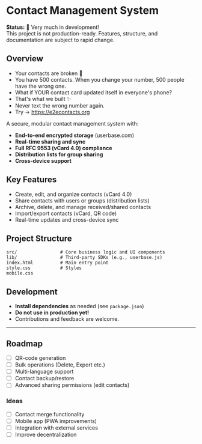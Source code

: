 # Contact Management System

**Status:** 🚧 Very much in development!  
This project is not production-ready. Features, structure, and documentation are subject to rapid change.

## Overview

- Your contacts are broken 🤯
- You have 500 contacts. When you change your number, 500 people have the wrong one.
- What if YOUR contact card updated itself in everyone's phone?
- That's what we built ✨
- Never text the wrong number again.
- Try  → https://e2econtacts.org

A secure, modular contact management system with:
- **End-to-end encrypted storage** (userbase.com)
- **Real-time sharing and sync**
- **Full RFC 9553 (vCard 4.0) compliance**
- **Distribution lists for group sharing**
- **Cross-device support**

## Key Features

- Create, edit, and organize contacts (vCard 4.0)
- Share contacts with users or groups (distribution lists)
- Archive, delete, and manage received/shared contacts
- Import/export contacts (vCard, QR code)
- Real-time updates and cross-device sync

## Project Structure

```
src/                # Core business logic and UI components
lib/                # Third-party SDKs (e.g., userbase.js)
index.html          # Main entry point
style.css           # Styles
mobile.css
```

## Development

- **Install dependencies** as needed (see `package.json`)
- **Do not use in production yet!**
- Contributions and feedback are welcome.

---
## Roadmap

- [ ] QR-code generation
- [ ] Bulk operations (Delete, Export etc.)
- [ ] Multi-language support
- [ ] Contact backup/restore
- [ ] Advanced sharing permissions (edit contacts)

### Ideas
- [ ] Contact merge functionality
- [ ] Mobile app (PWA improvements)
- [ ] Integration with external services
- [ ] Improve decentralization
